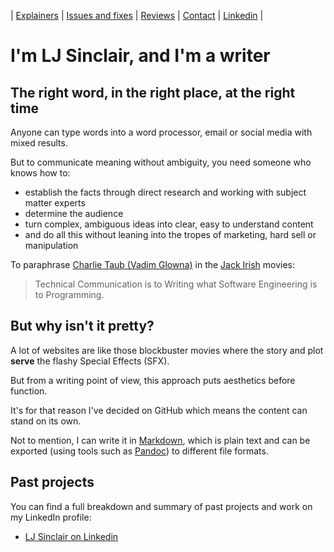 
| [Explainers](https://github.com/ljsinclair/ljsinclair/tree/main/explainers) | [Issues and fixes](https://github.com/ljsinclair/ljsinclair/tree/main/issues-and-fixes) | [Reviews](https://github.com/ljsinclair/ljsinclair/tree/main/reviews) | [Contact](mailto:projects@ljsinclair.net) | [Linkedin](https://www.linkedin.com/in/ljsinclair/) |

# I'm LJ Sinclair, and I'm a writer

## The right word, in the right place, at the right time

Anyone can type words into a word processor, email or social media with mixed results.

But to communicate meaning without ambiguity, you need someone who knows how to:

* establish the facts through direct research and working with subject matter experts
* determine the audience
* turn complex, ambiguous ideas into clear, easy to understand content
* and do all this without leaning into the tropes of marketing, hard sell or manipulation

To paraphrase  [Charlie Taub (Vadim Glowna)](https://en.wikipedia.org/wiki/Vadim_Glowna) in the [Jack Irish](https://en.wikipedia.org/wiki/Jack_Irish) movies:

> Technical Communication is to Writing what Software Engineering is to Programming.

## But why isn't it pretty?

A lot of websites are like those blockbuster movies where the story and plot **serve** the flashy Special Effects (SFX).

But from a writing point of view, this approach puts aesthetics before function.

It's for that reason I've decided on GitHub which means the content can stand on its own.

Not to mention, I can write it in [Markdown](https://en.wikipedia.org/wiki/Markdown), which is plain text and can be exported (using tools such as [Pandoc](https://pandoc.org/)) to different file formats.

## Past projects

You can find a full breakdown and summary of past projects and work on my LinkedIn profile:

* [LJ Sinclair on Linkedin](https://www.linkedin.com/in/ljsinclair/)
